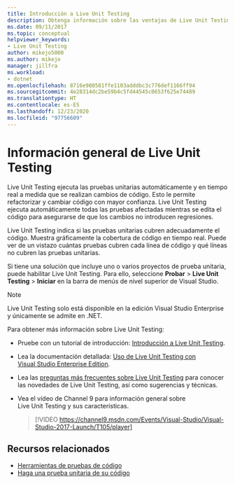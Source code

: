 ```yaml
---
title: Introducción a Live Unit Testing
description: Obtenga información sobre las ventajas de Live Unit Testing y cómo se usa cuando se realizan pruebas unitarias en los proyectos.
ms.date: 09/11/2017
ms.topic: conceptual
helpviewer_keywords:
- Live Unit Testing
author: mikejo5000
ms.author: mikejo
manager: jillfra
ms.workload:
- dotnet
ms.openlocfilehash: 8716e980581ffe1103adddbc3c776def1166ff94
ms.sourcegitcommit: 4e28314dc2be59b4c5fd44545c0653f625e74489
ms.translationtype: HT
ms.contentlocale: es-ES
ms.lasthandoff: 12/23/2020
ms.locfileid: "97756609"
---
```

# <a name="live-unit-testing-overview"></a>Información general de Live Unit Testing

Live Unit Testing ejecuta las pruebas unitarias automáticamente y en tiempo real a medida que se realizan cambios de código. Esto le permite refactorizar y cambiar código con mayor confianza. Live Unit Testing ejecuta automáticamente todas las pruebas afectadas mientras se edita el código para asegurarse de que los cambios no introducen regresiones.

Live Unit Testing indica si las pruebas unitarias cubren adecuadamente el código. Muestra gráficamente la cobertura de código en tiempo real. Puede ver de un vistazo cuántas pruebas cubren cada línea de código y qué líneas no cubren las pruebas unitarias.

Si tiene una solución que incluye uno o varios proyectos de prueba unitaria, puede habilitar Live Unit Testing. Para ello, seleccione **Probar** > **Live Unit Testing** > **Iniciar** en la barra de menús de nivel superior de Visual Studio.

> [!NOTE]
> Live Unit Testing solo está disponible en la edición Visual Studio Enterprise y únicamente se admite en .NET.

Para obtener más información sobre Live Unit Testing:

- Pruebe con un tutorial de introducción: [Introducción a Live Unit Testing](live-unit-testing-start.md).

- Lea la documentación detallada: [Uso de Live Unit Testing con Visual Studio Enterprise Edition](live-unit-testing.md).

- Lea las [preguntas más frecuentes sobre Live Unit Testing](live-unit-testing-faq.md) para conocer las novedades de Live Unit Testing, así como sugerencias y técnicas.

- Vea el vídeo de Channel 9 para información general sobre Live Unit Testing y sus características.</p>

   > [!VIDEO https://channel9.msdn.com/Events/Visual-Studio/Visual-Studio-2017-Launch/T105/player]

## <a name="related-resources"></a>Recursos relacionados

- [Herramientas de pruebas de código](https://visualstudio.microsoft.com/vs/testing-tools/)
- [Haga una prueba unitaria de su código](unit-test-your-code.md)
